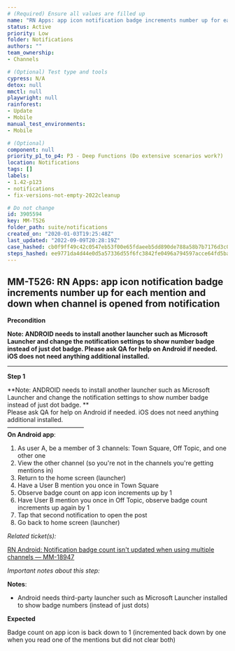 ```yaml
---
# (Required) Ensure all values are filled up
name: "RN Apps: app icon notification badge increments number up for each mention and down when channel is opened from notification"
status: Active
priority: Low
folder: Notifications
authors: ""
team_ownership: 
- Channels

# (Optional) Test type and tools
cypress: N/A
detox: null
mmctl: null
playwright: null
rainforest: 
- Update
- Mobile
manual_test_environments: 
- Mobile

# (Optional)
component: null
priority_p1_to_p4: P3 - Deep Functions (Do extensive scenarios work?)
location: Notifications
tags: []
labels: 
- 1.42-p123
- notifications
- fix-versions-not-empty-2022cleanup

# Do not change
id: 3905594
key: MM-T526
folder_path: suite/notifications
created_on: "2020-01-03T19:25:48Z"
last_updated: "2022-09-09T20:28:19Z"
case_hashed: cb0f9ff49c42c0547eb53f00e65fdaeeb5dd890de788a58b7b7176d3c0cd2b81c5da90b49790f0c0d4bbde59163e3395
steps_hashed: ee9771da4d44e0d5a57336d55f6fc3842fe0496a794597acce64fd5ba6731f4b77e406e9c2390a49aedecdd00aba0eb9
---
```


## MM-T526: RN Apps: app icon notification badge increments number up for each mention and down when channel is opened from notification

**Precondition**

**Note: ANDROID needs to install another launcher such as Microsoft Launcher and change the notification settings to show number badge instead of just dot badge. Please ask QA for help on Android if needed. iOS does not need anything additional installed.**

---

**Step 1**

\*\*Note: ANDROID needs to install another launcher such as Microsoft Launcher and change the notification settings to show number badge instead of just dot badge. \*\*\
Please ask QA for help on Android if needed. iOS does not need anything additional installed.\
–––––––––––––––––––––––––\
**On Android app**:

1. As user A, be a member of 3 channels: Town Square, Off Topic, and one other one
2. View the other channel (so you're not in the channels you're getting mentions in)
3. Return to the home screen (launcher)
4. Have a User B mention you once in Town Square
5. Observe badge count on app icon increments up by 1
6. Have User B mention you once in Off Topic, observe badge count increments up again by 1
7. Tap that second notification to open the post
8. Go back to home screen (launcher)

_Related ticket(s):_

[RN Android: Notification badge count isn't updated when using multiple channels — MM-18947](https://mattermost.atlassian.net/browse/MM-18947)

_Important notes about this step:_

**Notes**:

- Android needs third-party launcher such as Microsoft Launcher installed to show badge numbers (instead of just dots)

**Expected**

Badge count on app icon is back down to 1 (incremented back down by one when you read one of the mentions but did not clear both)
